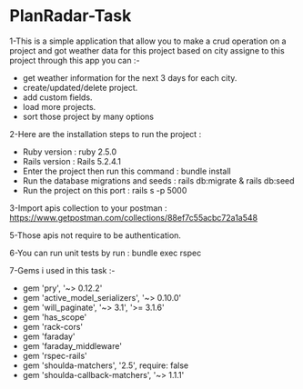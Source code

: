 # PlanRadar-Task

1-This is a simple application that allow you to make a crud operation on a project and got weather data for this project based on city assigne to this project through this app you can :-

 - get weather information for the next 3 days for each city.
 - create/updated/delete project.
 - add custom fields.
 - load more projects.
 - sort those project by many options

2-Here are the installation steps to run the project :

   - Ruby version  : ruby 2.5.0
   - Rails version : Rails 5.2.4.1
   - Enter the project then run this command : bundle install
   - Run the database migrations and seeds : rails db:migrate & rails db:seed
   - Run the project on this port :  rails s -p 5000

3-Import apis collection to your postman : https://www.getpostman.com/collections/88ef7c55acbc72a1a548

5-Those apis not require to be authentication.
    
6-You can run unit tests by run : bundle exec rspec

7-Gems i used in this task :-

   - gem 'pry', '~> 0.12.2'
   - gem 'active_model_serializers', '~> 0.10.0'
   - gem 'will_paginate', '~> 3.1', '>= 3.1.6'
   - gem 'has_scope'
   - gem 'rack-cors'
   - gem 'faraday'
   - gem 'faraday_middleware'
   - gem 'rspec-rails'
   - gem 'shoulda-matchers', '2.5', require: false
   - gem 'shoulda-callback-matchers', '~> 1.1.1'

    